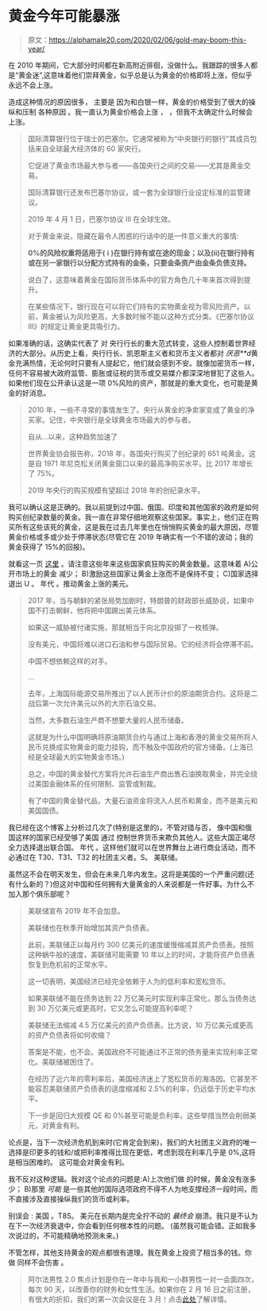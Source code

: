 # 黄金今年可能暴涨

> 原文：<https://alphamale20.com/2020/02/06/gold-may-boom-this-year/>

在 2010 年期间，它大部分时间都在新高附近徘徊，没做什么。我跟踪的很多人都是“黄金迷”,这意味着他们崇拜黄金，似乎总是认为黄金的价格即将上涨，但似乎永远不会上涨。

造成这种情况的原因很多， 主要是 因为和白银一样，黄金的价格受到了很大的操纵和压制 各种原因 。我一直认为黄金价格会上涨 ， ，但我不太确定什么时候会上涨。

> 国际清算银行位于瑞士的巴塞尔。它通常被称为“中央银行的银行”其成员包括来自全球最大经济体的 60 家央行。
> 
> 它促进了黄金市场最大参与者——各国央行之间的交易——尤其是黄金交易。
> 
> 国际清算银行还发布巴塞尔协议，或一套为全球银行业设定标准的监管建议。
> 
> 2019 年 4 月 1 日，巴塞尔协议 III 在全球生效。
> 
> 对于黄金来说，隐藏在最令人困惑的行话中的是一件意义重大的事情:
> 
> **0%的风险权重将适用于(** **i** **)在银行持有或在途的现金；以及(ii)在银行持有或在另一家银行以分配方式持有的金条，只要金条资产由金条负债支持。**
> 
> 说白了，这意味着黄金在国际货币体系中的官方角色几十年来首次得到提升。
> 
> 在某些情况下，银行现在可以将它们持有的实物黄金视为零风险资产。以前，黄金被认为风险更高，大多数时候不能以这种方式分类。《巴塞尔协议 III》的规定让黄金更具吸引力。

如果准确的话，这确实代表了 对 央行行长的重大范式转变，这些人控制着世界经济的大部分。从历史上看，央行行长、凯恩斯主义者和货币主义者都对 *厌恶**d*黄金充满热情，无论何时只要有人提起它，他们就会感到不安。就像加密货币一样， 任何不容易被大政府监管、膨胀或征税的货币或交易媒介都深深地冒犯了这些人。如果他们现在公开承认这是一项 0%风险的资产，那就是的重大变化，也可能是黄金的好消息。

> 2010 年，一些不寻常的事情发生了。央行从黄金的净卖家变成了黄金的净买家。记住，中央银行是全球黄金市场最大的参与者。
> 
> 自从…以来，这种趋势加速了
> 
> 世界黄金协会报告称，2018 年，各国央行购买了创纪录的 651 吨黄金。这是自 1971 年尼克松关闭黄金窗口以来的最高净购买水平。比 2017 年增长了 75%。
> 
> 2019 年央行的购买规模有望超过 2018 年的创纪录水平。

我可以确认这是正确的。我以前提到过中国、俄国、印度和其他国家的政府是如何购买创纪录数量的黄金。我一直在非常仔细地观察这些国家。事实上，他们正在购买所有这些该死的黄金，这是我在过去几年里也在悄悄购买黄金的最大原因，尽管黄金价格或多或少处于停滞状态(尽管它在 2019 年确实有一个不错的波动；我的黄金获得了 15%的回报)。

就看这一页 [这里](https://www.usdebtclock.org/gold-precious-metals.html) 。请注意这些年来这些国家疯狂购买的黄金数量。这意味着 A)公开市场上的黄金 减少； B)激励这些国家让黄金上涨而不是保持不变； C)国家选择退出 U 。 年代 。推动黄金上涨的美元。

> 2017 年，当与朝鲜的紧张局势加剧时，特朗普的财政部长威胁说，如果中国不打击朝鲜，他将把中国踢出美元体系。
> 
> 如果这一威胁被付诸实施，那就相当于向北京投掷了一枚核弹。
> 
> 没有美元，中国将难以进口石油和参与国际贸易。它的经济将会停滞不前。
> 
> 中国不想依赖这样的对手。
> 
> …
> 
> 去年，上海国际能源交易所推出了以人民币计价的原油期货合约。这将是二战后第一次允许美元以外的大宗石油交易。
> 
> 当然，大多数石油生产商不想要大量的人民币储备。
> 
> 这就是为什么中国明确将原油期货合约与通过上海和香港的黄金交易所将人民币兑换成实物黄金的能力挂钩，而不触及中国政府的官方储备。(上海已经是全球最大的实物黄金市场。)
> 
> 总之，中国的黄金替代方案将允许石油生产商出售石油换取黄金，并完全绕过美国金融体系的任何限制、监管或制裁。
> 
> 有了中国的黄金替代品，大量石油资金将流入人民币和黄金，而不是美元和美国国债。

我已经在这个博客上分析过几次了(特别是这里的[](https://calebjonesblog.com/heres-china-will-rule-world/))，不管对错与否， 像中国和俄国这样的国家已经受够了美国 通过 控制世界货币来欺负其他人。这些大国正竭尽全力选择退出联合国。 年代 。这样他们就可以在世界舞台上进行商业活动，而不必通过在 T30、T31、T32 的社团主义者。S。 美联储。

虽然这不会在明天发生，但会在未来几年内发生。这将是美国的一个严重问题(还有什么新的？)但这对中国和任何拥有大量黄金的人来说都是一件好事。为什么不加入那个俱乐部呢？

> 美联储宣布 2019 年不会加息。
> 
> 美联储也在秋季开始增加其资产负债表。
> 
> 此前，美联储正以每月约 300 亿美元的速度缓慢缩减其资产负债表。按照这种蜗牛般的速度，美联储可能需要 10 年以上的时间，才能将资产负债表恢复到危机前的正常水平。
> 
> 这一切表明，美国经济已经完全依赖于人为的低利率和宽松货币。
> 
> 如果美联储不能在债务达到 22 万亿美元时实现利率正常化，那么当债务达到 30 万亿美元或更高时，它又怎么可能提高利率呢？
> 
> 美联储无法缩减 4.5 万亿美元的资产负债表。比方说，10 万亿美元或更高的资产负债表将如何收缩？
> 
> 答案是不能，也不会。美国政府不可能通过不正常的债务量来实现利率正常化。美联储被困住了。
> 
> 在经历了近六年的零利率后，美国经济迷上了宽松货币的海洛因。它甚至不能容忍美联储资产负债表的适度缩减和 2.5%的利率，仍远低于历史平均水平。
> 
> 下一步是回归大规模 QE 和 0%甚至可能是负利率。这些举措当然会削弱美元，对黄金有利。

论点是，当下一次经济危机到来时(它肯定会到来)，我们的大社团主义政府的唯一选择是印更多的钱和/或把利率推得比现在更低，考虑到现在利率几乎是 0%,这将是相当困难的。 这可能会对黄金有利。

我不反对这种逻辑。我对这个论点的问题是:A)上次他们做 的时候，黄金没有涨多少； B)那里 *可能* 是一些其他的国际选项政府不得不人为地支撑经济一段时间，而不直接涉及直接操纵我们的货币或利率。

别误会 : 美国 。T8S。 美元在长期内是完全拧不动的 *最终会* 崩溃。我只是不认为在下一次经济衰退中，你会看到任何根本性的问题。 (虽然我可能会错。正如我多次说过的，不可能精确地预测未来。)

不管怎样，其他支持黄金的观点都很有道理。我在黄金上投资了相当多的钱。你 做 同样不会伤害 。

> 阿尔法男性 2.0 焦点计划是你在一年中与我和一小群男性一对一会面四次，每次 90 天，以改善你的财务和女性生活。如果你在 2 月 16 日之前注册，有很大的折扣，我们的第一次会议是在 3 月！点击[此处](https://alphamale20.kartra.com/page/aem42)了解详情。